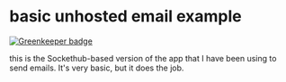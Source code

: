 # basic unhosted email example

[![Greenkeeper badge](https://badges.greenkeeper.io/michielbdejong/email.svg)](https://greenkeeper.io/)

this is the Sockethub-based version of the app that I have been using to send emails.
It's very basic, but it does the job.
